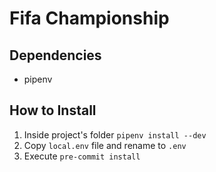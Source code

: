 # Fifa Championship

## Dependencies
* pipenv

## How to Install

1. Inside project's folder `pipenv install --dev`
2. Copy `local.env` file and rename to `.env`
3. Execute `pre-commit install`
